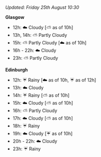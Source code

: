*Updated: Friday 25th August 10:30*

**Glasgow**

* 12h: :cloud: Cloudy [:partly_sunny: as of 10h]
* 13h, 14h: :partly_sunny: Partly Cloudy
* 15h: :partly_sunny: Partly Cloudy [:cloud: as of 10h]
* 16h - 22h: :cloud: Cloudy
* 23h: :partly_sunny: Partly Cloudy

**Edinburgh**

* 12h: :umbrella: Rainy [:cloud: as of 10h, :umbrella: as of 12h]
* 13h: :cloud: Cloudy
* 14h: :umbrella: Rainy [:partly_sunny: as of 10h]
* 15h: :cloud: Cloudy [:partly_sunny: as of 10h]
* 16h: :partly_sunny: Partly Cloudy
* 17h: :cloud: Cloudy [:partly_sunny: as of 10h]
* 18h: :umbrella: Rainy
* 19h: :cloud: Cloudy [:umbrella: as of 10h]
* 20h - 22h: :cloud: Cloudy
* 23h: :umbrella: Rainy
